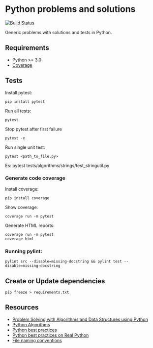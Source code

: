 # Python problems and solutions

[![Build Status](https://travis-ci.org/andreafiori/python-coding-dojo.svg?branch=master)](https://travis-ci.org/andreafiori/python-coding-dojo)

Generic problems with solutions and tests in Python.

## Requirements

- Python >= 3.0
- [Coverage](https://coverage.readthedocs.io/en/coverage-4.5.1a/index.html)

## Tests

Install pytest:

    pip install pytest

Run all tests:

    pytest

Stop pytest after first failure

    pytest -x

Run single unit test:

    pytest <path_to_file.py>

Es: pytest tests/algorithms/strings/test_stringutil.py

### Generate code coverage

Install coverage:

    pip install coverage

Show coverage:

    coverage run -m pytest

Generate HTML reports:

    coverage run -m pytest
    coverage html

### Running pylint:

	pylint src --disable=missing-docstring && pylint test --disable=missing-docstring

## Create or Update dependencies

    pip freeze > requirements.txt

## Resources

- [Problem Solving with Algorithms and Data Structures using Python](http://interactivepython.org/runestone/static/pythonds/index.html)
- [Python Algorithms](https://github.com/TheAlgorithms/Python)
- [Python best practices](https://towardsdatascience.com/30-python-best-practices-tips-and-tricks-caefb9f8c5f5)
- [Python best practices on Real Python](https://realpython.com/tutorials/best-practices/)
- [File naming conventions](https://softwareengineering.stackexchange.com/questions/308972/python-file-naming-convention)
